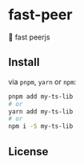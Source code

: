 # fast-peer
 🚧  fast peerjs

## Install

via `pnpm`, `yarn` or `npm`:

```bash
pnpm add my-ts-lib
# or
yarn add my-ts-lib
# or
npm i -S my-ts-lib
```

## License
